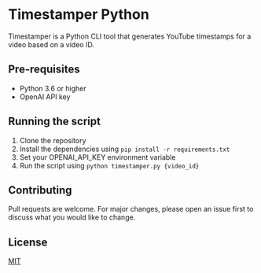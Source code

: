 # Timestamper Python

Timestamper is a Python CLI tool that generates YouTube timestamps for a video based on a video ID.

## Pre-requisites

- Python 3.6 or higher
- OpenAI API key

## Running the script

1. Clone the repository
2. Install the dependencies using `pip install -r requirements.txt`
3. Set your OPENAI_API_KEY environment variable
4. Run the script using `python timestamper.py {video_id}`

## Contributing

Pull requests are welcome. For major changes, please open an issue first to discuss what you would like to change.

## License

[MIT](https://choosealicense.com/licenses/mit/)